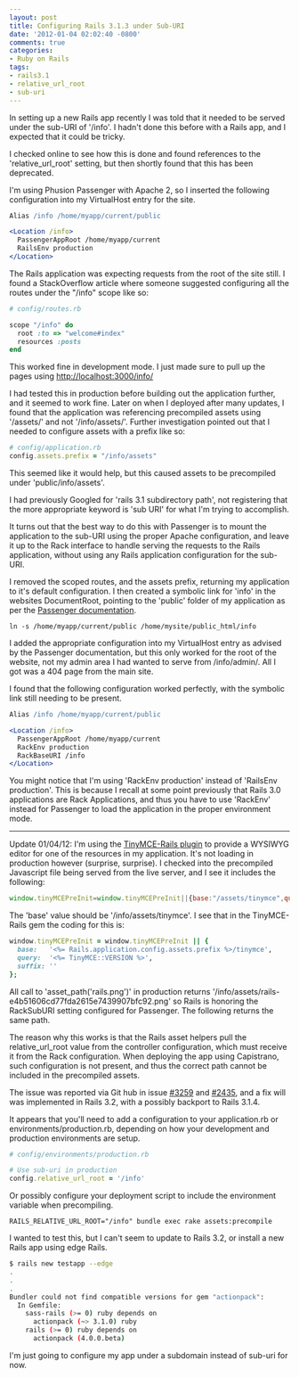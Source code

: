 ```yaml
---
layout: post
title: Configuring Rails 3.1.3 under Sub-URI
date: '2012-01-04 02:02:40 -0800'
comments: true
categories:
- Ruby on Rails
tags:
- rails3.1
- relative_url_root
- sub-uri
---
```


In setting up a new Rails app recently I was told that it needed to be served
under the sub-URI of '/info'. I hadn't done this before with a Rails app, and
I expected that it could be tricky.

I checked online to see how this is done and found references to the
'relative_url_root' setting, but then shortly found that this has been
deprecated.

I'm using Phusion Passenger with Apache 2, so I inserted the following
configuration into my VirtualHost entry for the site.
<!--more-->

```apache
Alias /info /home/myapp/current/public

<Location /info>
  PassengerAppRoot /home/myapp/current
  RailsEnv production
</Location>
```

The Rails application was expecting requests from the root of the site still.
I found a StackOverflow article where someone suggested configuring all the
routes under the "/info" scope like so:

``` ruby
# config/routes.rb

scope "/info" do
  root :to => "welcome#index"
  resources :posts
end
```

This worked fine in development mode. I just made sure to pull up the pages
using [http://localhost:3000/info/](http://localhost:3000/info/)

I had tested this in production before building out the application further,
and it seemed to work fine. Later on when I deployed after many updates, I
found that the application was referencing precompiled assets using '/assets/'
and not '/info/assets/'. Further investigation pointed out that I needed to
configure assets with a prefix like so:

``` ruby
# config/application.rb
config.assets.prefix = "/info/assets"
```

This seemed like it would help, but this caused assets to be precompiled under
'public/info/assets'.

I had previously Googled for 'rails 3.1 subdirectory path', not registering
that the more appropriate keyword is 'sub URI' for what I'm trying to
accomplish.

It turns out that the best way to do this with Passenger is to mount the
application to the sub-URI using the proper Apache configuration, and leave it
up to the Rack interface to handle serving the requests to the Rails
application, without using any Rails application configuration for the sub-URI.

I removed the scoped routes, and the assets prefix, returning my application
to it's default configuration. I then created a symbolic link for 'info' in
the websites DocumentRoot, pointing to the 'public' folder of my application
as per the [Passenger documentation][1].

``` shell
ln -s /home/myapp/current/public /home/mysite/public_html/info
```

I added the appropriate configuration into my VirtualHost entry as advised by
the Passenger documentation, but this only worked for the root of the website,
not my admin area I had wanted to serve from /info/admin/. All I got was a 404
page from the main site.

I found that the following configuration worked perfectly, with the symbolic
link still needing to be present.

```apache
Alias /info /home/myapp/current/public

<Location /info>
  PassengerAppRoot /home/myapp/current
  RackEnv production
  RackBaseURI /info
</Location>
```

You might notice that I'm using 'RackEnv production' instead of
'RailsEnv production'. This is because I recall at some point previously that
Rails 3.0 applications are Rack Applications, and thus you have to use
'RackEnv' instead for Passenger to load the application in the proper
environment mode.

----

Update 01/04/12: I'm using the [TinyMCE-Rails plugin][2] to provide a WYSIWYG
editor for one of the resources in my application. It's not loading in
production however (surprise, surprise). I checked into the precompiled
Javascript file being served from the live server, and I see it includes the
following:

``` javascript
window.tinyMCEPreInit=window.tinyMCEPreInit||{base:"/assets/tinymce",query:"3.4.7",suffix:""}
```

The 'base' value should be '/info/assets/tinymce'. I see that in the
TinyMCE-Rails gem the coding for this is:

``` ruby
window.tinyMCEPreInit = window.tinyMCEPreInit || {
  base:   '<%= Rails.application.config.assets.prefix %>/tinymce',
  query:  '<%= TinyMCE::VERSION %>',
  suffix: ''
};
```

All call to 'asset_path('rails.png')' in production returns
'/info/assets/rails-e4b51606cd77fda2615e7439907bfc92.png' so Rails is honoring
the RackSubURI setting configured for Passenger. The following returns the
same path.

The reason why this works is that the Rails asset helpers pull the
relative_url_root value from the controller configuration, which must receive
it from the Rack configuration. When deploying the app using Capistrano, such
configuration is not present, and thus the correct path cannot be included in
the precompiled assets.

The issue was reported via Git hub in issue [#3259][3] and [#2435][4], and a
fix will was implemented in Rails 3.2, with a possibly backport to Rails
3.1.4.

It appears that you'll need to add a configuration to your application.rb or
environments/production.rb, depending on how your development and production
environments are setup.

``` ruby
# config/environments/production.rb

# Use sub-uri in production
config.relative_url_root = '/info'
```

Or possibly configure your deployment script to include the environment
variable when precompiling.

``` shell
RAILS_RELATIVE_URL_ROOT="/info" bundle exec rake assets:precompile
```

I wanted to test this, but I can't seem to update to Rails 3.2, or install a
new Rails app using edge Rails.

```bash
$ rails new testapp --edge
.
.
.
Bundler could not find compatible versions for gem "actionpack":
  In Gemfile:
    sass-rails (>= 0) ruby depends on
      actionpack (~> 3.1.0) ruby
    rails (>= 0) ruby depends on
      actionpack (4.0.0.beta)
```

I'm just going to configure my app under a subdomain instead of sub-uri for
now.

[1]: http://www.modrails.com/documentation/Users%20guide%20Apache.html#deploying_rack_to_sub_uri
[2]: https://github.com/spohlenz/tinymce-rails
[3]: https://github.com/rails/rails/issues/3259
[4]: https://github.com/rails/rails/issues/2435
